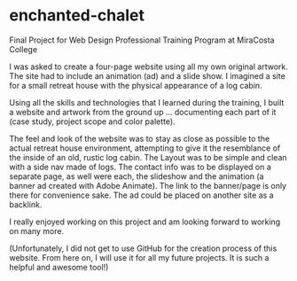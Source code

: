 # enchanted-chalet
Final Project for Web Design Professional Training Program at MiraCosta College

I was asked to create a four-page website using all my own original artwork. The site had to include an animation (ad) and a slide show. I imagined a site for a small retreat house with the physical appearance of a log cabin.

Using all the skills and technologies that I learned during the training, I built a website and artwork from the ground up ... documenting each part of it (case study, project scope and color palette).

The feel and look of the website was to stay as close as possible to the actual retreat house environment, attempting to give it the resemblance of the inside of an old, rustic log cabin. The Layout was to be simple and clean with a side nav made of logs. The contact info was to be displayed on a separate page, as well were each, the slideshow and the animation (a banner ad created with Adobe Animate). The link to the banner/page is only there for convenience sake. The ad could be placed on another site as a backlink.

I really enjoyed working on this project and am looking forward to working on many more.

(Unfortunately, I did not get to use GitHub for the creation process of this website. From here on, I will use it for all my future projects. It is such a helpful and awesome tool!)
